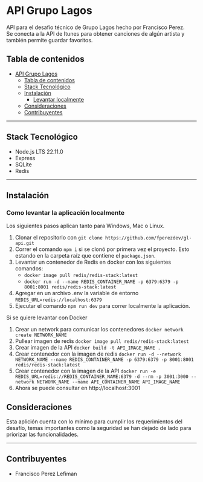 # API Grupo Lagos

API para el desafío técnico de Grupo Lagos hecho por Francisco Perez.
</br>
Se conecta a la API de Itunes para obtener canciones de algún artista y también permite guardar favoritos.

## Tabla de contenidos

- [API Grupo Lagos](#api-grupo-lagos)
  - [Tabla de contenidos](#tabla-de-contenidos)
  - [Stack Tecnológico](#stack-tecnológico)
  - [Instalación](#instalación)
    - [Levantar localmente](#como-levantar-la-aplicación-localmente)
  - [Consideraciones](#consideraciones)
  - [Contribuyentes](#contribuyentes)

---

## Stack Tecnológico

- Node.js LTS 22.11.0
- Express
- SQLite
- Redis

---

## Instalación

### Como levantar la aplicación localmente

Los siguientes pasos aplican tanto para Windows, Mac o Linux.

1. Clonar el repositorio con `git clone https://github.com/fperezdev/gl-api.git`
2. Correr el comando `npm i` si se clonó por primera vez el proyecto. Esto estando en la carpeta raíz que contiene el `package.json`.
3. Levantar un contenedor de Redis en docker con los siguientes comandos:
   - `docker image pull redis/redis-stack:latest`
   - `docker run -d --name REDIS_CONTAINER_NAME -p 6379:6379 -p 8001:8001 redis/redis-stack:latest`
4. Agregar en un archivo .env la variable de entorno `REDIS_URL=redis://localhost:6379`
5. Ejecutar el comando `npm run dev` para correr localmente la aplicación.

Si se quiere levantar con Docker

1. Crear un network para comunicar los contenedores `docker network create NETWORK_NAME`
2. Pullear imagen de redis `docker image pull redis/redis-stack:latest`
3. Crear imagen de la API `docker build -t API_IMAGE_NAME .`
4. Crear contenedor con la imagen de redis `docker run -d --network NETWORK_NAME --name REDIS_CONTAINER_NAME -p 6379:6379 -p 8001:8001 redis/redis-stack:latest`
5. Crear contenedor con la imagen de la API `docker run -e REDIS_URL=redis://REDIS_CONTAINER_NAME:6379 -d --rm -p 3001:3000 --network NETWORK_NAME --name API_CONTAINER_NAME API_IMAGE_NAME`
6. Ahora se puede consultar en http://localhost:3001

## Consideraciones

Esta aplición cuenta con lo mínimo para cumplir los requerimientos del desafío, temas importantes como la seguridad se han dejado de lado para priorizar las funcionalidades.

---

## Contribuyentes

- Francisco Perez Lefiman
